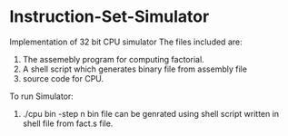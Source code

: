 Instruction-Set-Simulator
=========================

Implementation of 32 bit CPU simulator
The files included are:
1. The assemebly program for computing factorial.
2. A shell script which generates binary file from assembly file
3. source code for CPU.

To run Simulator:
1. ./cpu bin -step n
bin file can be genrated using shell script written in shell file from fact.s file.

